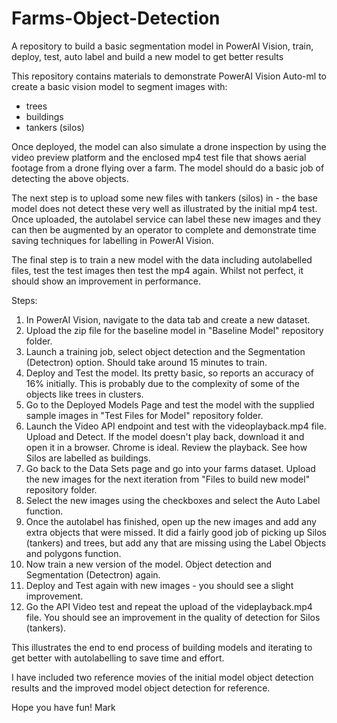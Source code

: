 # Farms-Object-Detection
A repository to build a basic segmentation model in PowerAI Vision, train, deploy, test, auto label and build a new model to get better results

This repository contains materials to demonstrate PowerAI Vision Auto-ml to create a basic vision model to segment images with:
 * trees
 * buildings
 * tankers (silos)
 
Once deployed, the model can also simulate a drone inspection by using the video preview platform and the enclosed mp4 test file that shows aerial footage from a drone flying over a farm.  The model should do a basic job of detecting the above objects.

The next step is to upload some new files with tankers (silos) in - the base model does not detect these very well as illustrated by the initial mp4 test.  Once uploaded, the autolabel service can label these new images and they can then be augmented by an operator to complete and demonstrate time saving techniques for labelling in PowerAI Vision.

The final step is to train a new model with the data including autolabelled files, test the test images then test the mp4 again.  Whilst not perfect, it should show an improvement in performance.

Steps:
1.  In PowerAI Vision, navigate to the data tab and create a new dataset.
2.  Upload the zip file for the baseline model in "Baseline Model" repository folder.
3.  Launch a training job, select object detection and the Segmentation (Detectron) option.  Should take around 15 minutes to train.
4.  Deploy and Test the model.  Its pretty basic, so reports an accuracy of 16% initially.  This is probably due to the complexity of some of the objects like trees in clusters.
5.  Go to the Deployed Models Page and test the model with the supplied sample images in "Test Files for Model" repository folder.
6.  Launch the Video API endpoint and test with the videoplayback.mp4 file.  Upload and Detect.  If the model doesn't play back, download it and open it in a browser.  Chrome is ideal.  Review the playback.  See how Silos are labelled as buildings.
7.  Go back to the Data Sets page and go into your farms dataset.  Upload the new images for the next iteration from "Files to build new model" repository folder.
8.  Select the new images using the checkboxes and select the Auto Label function.
9.  Once the autolabel has finished, open up the new images and add any extra objects that were missed.  It did a fairly good job of picking up Silos (tankers) and trees, but add any that are missing using the Label Objects and polygons function.
10. Now train a new version of the model.  Object detection and Segmentation (Detectron) again.
11. Deploy and Test again with new images - you should see a slight improvement.
12. Go the API Video test and repeat the upload of the videplayback.mp4 file.  You should see an improvement in the quality of detection for Silos (tankers).

This illustrates the end to end process of building models and iterating to get better with autolabelling to save time and effort.

I have included two reference movies of the initial model object detection results and the improved model object detection for reference.

Hope you have fun!
Mark

